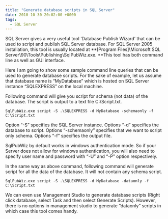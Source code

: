 ```yaml
---
title: "Generate database scripts in SQL Server"
date: 2010-10-30 20:02:00 +0000
tags:
  - SQL Server
---
```


SQL Server gives a very useful tool ‘Database Publish Wizard’ that can be used to script and publish SQL Server database. For SQL Server 2005 installation, this tool is usually located at **[Program Files]\Microsoft SQL Server\90\Tools\Publishing\SqlPubWiz.exe. **This tool has both command line as well as GUI interface.

Here I am going to show some sample command line queries that can be used to generate database scripts. For the sake of example, let us assume that database name is “MyDatabase” which is hosted on SQL Server instance “SQLEXPRESS” on the local machine.

Following command will give you script for schema (not data) of the database. The script is output to a text file C:\Script.txt.

```
SqlPubWiz.exe script -S .\SQLEXPRESS -d MyDatabase -schemaonly -f C:\Script.txt
```

Option “-S” specifies the SQL Server instance. Options “-d” specifies the database to script. Options “-schemaonly” specifies that we want to script only schema. Options “-f” specifies the output file.

SqlPubWiz by default works in windows authentication mode. So if your Server does not allow for windows authentication, you will also need to specify user name and password with “-U” and “-P” option respectively.

In the same way as above command, following command will generate script for all the data of the database. It will not contain any schema script.

```
SqlPubWiz.exe script -S .\SQLEXPRESS -d MyDatabase -dataonly -f C:\Script.txt
```

We can even use Management Studio to generate database scripts (Right click database, select Task and then select Generate Scripts). However, there is no options in management studio to generate “dataonly” scripts in which case this tool comes handy.